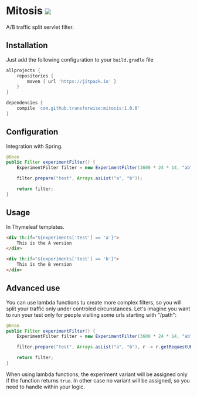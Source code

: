 # Mitosis ![](https://circleci.com/gh/transferwise/mitosis/tree/master.svg?style=shield&circle-token=e4edd781ef41072d705e58afe8fe17b79a9d4743)

A/B traffic split servlet filter.

## Installation

Just add the following configuration to your `build.gradle` file

```gradle
allprojects {
    repositories {
        maven { url 'https://jitpack.io' }
    }
}

dependencies {
    compile 'com.github.transferwise:mitosis:1.0.0'
}
```

## Configuration

Integration with Spring.

```java
@Bean
public Filter experimentFilter() {
    ExperimentFilter filter = new ExperimentFilter(3600 * 24 * 14, "ab", "experiments", "activate");

    filter.prepare("test", Arrays.asList("a", "b"));

    return filter;
}
```

## Usage

In Thymeleaf templates.

```html
<div th:if="${experiments['test'] == 'a'}">
    This is the A version
</div>

<div th:if="${experiments['test'] == 'b'}">
    This is the B version
</div>
```

## Advanced use

You can use lambda functions tu create more complex filters, so you will split your traffic only under controled circunstances.
Let's imagine you want to run your test only for people visiting some urls starting with "/path":


```java 
@Bean
public Filter experimentFilter() {
    ExperimentFilter filter = new ExperimentFilter(3600 * 24 * 14, "ab", "experiments", "activate");

    filter.prepare("test", Arrays.asList("a", "b"), r -> r.getRequestURI().contains("/path"));

    return filter;
}

``` 
 
When using lambda functions, the experiment variant will be assigned only if the function returns `true`. In other case no variant will be assigned, so you need to handle within your logic.
